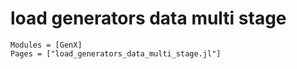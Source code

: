 # load generators data multi stage
```@autodocs
Modules = [GenX]
Pages = ["load_generators_data_multi_stage.jl"]
```
